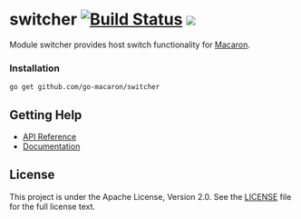 # switcher [![Build Status](https://travis-ci.org/go-macaron/switcher.svg?branch=master)](https://travis-ci.org/go-macaron/switcher) [![](http://gocover.io/_badge/github.com/go-macaron/switcher)](http://gocover.io/github.com/go-macaron/switcher)

Module switcher provides host switch functionality for [Macaron](https://github.com/go-macaron/macaron).

### Installation

	go get github.com/go-macaron/switcher
	
## Getting Help

- [API Reference](https://gowalker.org/github.com/go-macaron/switcher)
- [Documentation](http://go-macaron.com/docs/middlewares/switcher)

## License

This project is under the Apache License, Version 2.0. See the [LICENSE](LICENSE) file for the full license text.